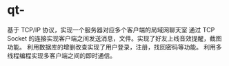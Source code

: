 # qt-
基于 TCP/IP 协议，实现一个服务器对应多个客户端的局域网聊天室
通过 TCP Socket 的连接实现客户端之间发送消息，文件。实现了好友上线音效提醒，截图功能。
利用数据库的增删改查实现了用户登录，注册，找回密码等功能。
利用多线程编程实现多客户端之间的即时通信。
